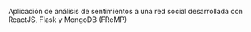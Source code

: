 Aplicación de análisis de sentimientos a una red social desarrollada con ReactJS, Flask y MongoDB (FReMP)